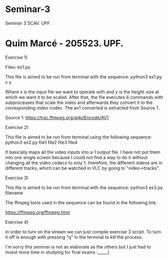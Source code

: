 # Seminar-3
Seminar 3 SCAV. UPF.

# Quim Marcé - 205523. UPF.

Exercise 1)

Files: ex1.py

This file is aimed to be run from terminal with the sequence: python3 ex1.py x y

Where x is the input file we want to operate with and y is the height size at which we want it to be scaled. After that, the file executes 4 commands with subprocesses that scale the video and afterwards they convert it to the corresponding video codec. The av1 converted is extracted from Source 1.

Source 1: https://trac.ffmpeg.org/wiki/Encode/AV1


Exercise 2)

This file is aimed to be run from terminal using the following sequence: python3 ex2.py file1 file2 file3 file4

It basically maps all the video inputs into a 1 output file. I have not put them into one single screen because I could not find a way to do it without changing all the video codecs to only 1, therefore, the different videos are in different tracks, which can be watched in VLC by going to "video->tracks".


Exercise 3)

This file is aimed to be run from terminal with the sequence: python3 ex3.py filename

The ffmpeg tools used in the sequence can be found in the following link.

https://ffmpeg.org/ffmpeg.html

Exercise 4)

In order to turn on the stream we can just compile exercise 3 script. To turn it off is enough with pressing "q" in the terminal to kill the process.

I'm sorry this seminar is not as elaborate as the others but I just had to invest more time in studying for final exams :_____)
